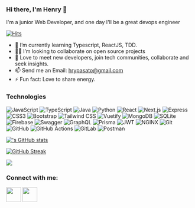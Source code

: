 ### Hi there, I'm Henry 👋

I'm a junior Web Developer, and one day I'll be a great devops engineer


[![Hits](https://hits.seeyoufarm.com/api/count/incr/badge.svg?url=https%3A%2F%2Fgithub.com%2Fxianeml&count_bg=%2300C7FF&title_bg=%237E7E7E&icon=&icon_color=%2300C7FF&title=Today&edge_flat=false)](https://hits.seeyoufarm.com)


- 🌱  I’m currently learning Typescript, ReactJS, TDD.
- 🏄‍♂️ I’m looking to collaborate on open source projects
- 💬  Love to meet new developers, join tech communities, collaborate and seek insights.
- 📫  Send me an Email: hrypasato@gmail.com
- ⚡  Fun fact: Love to share energy.

### Technologies
![JavaScript](https://img.shields.io/badge/-JavaScript-black?style=flat-square&logo=javascript)
![TypeScript](https://img.shields.io/badge/-TypeScript-black?style=flat-square&logo=typescript)
![Java](https://img.shields.io/badge/-java-E34A86?style=flat-square&logo=java)
![Python](https://img.shields.io/badge/-Python-black?style=flat-square&logo=Python)
![React](https://img.shields.io/badge/-React-black?style=flat-square&logo=react)
![Next.js](https://img.shields.io/badge/-Next.js-black?style=flat-square&logo=Next.js)
![Express](https://img.shields.io/badge/-Express-black?style=flat-square&logo=Express)
![CSS3](https://img.shields.io/badge/-CSS3-1572B6?style=flat-square&logo=css3)
![Bootstrap](https://img.shields.io/badge/-Bootstrap-563D7C?style=flat-square&logo=bootstrap)
![Tailwind CSS](https://img.shields.io/badge/-TailwindCSS-blue?style=flat-square&logo=TailwindCSS)
![Vuetify](https://img.shields.io/badge/-Vuetify-1867C0?style=flat-square&logo=Vuetify)
![MongoDB](https://img.shields.io/badge/-MongoDB-green?style=flat-square&logo=mongodb)
![SQLite](https://img.shields.io/badge/-SQLite-blue?style=flat-square&logo=SQLite)
![Firebase](https://img.shields.io/badge/-Firebase-red?style=flat-square&logo=Firebase)
![Swagger](https://img.shields.io/badge/-Swagger-black?style=flat-square&logo=Swagger)
![GraphQL](https://img.shields.io/badge/-GraphQL-E10098?style=flat-square&logo=graphql)
![Prisma](https://img.shields.io/badge/-Prisma-blue?style=flat-square&logo=Prisma)
![JWT](https://img.shields.io/badge/-JWT-E10098?style=flat-square&logo=JSONWebTokens)
![NGINX](https://img.shields.io/badge/-NGINX-009639?style=flat-square&logo=NGINX)
![Git](https://img.shields.io/badge/-Git-black?style=flat-square&logo=git)
![GitHub](https://img.shields.io/badge/-GitHub-181717?style=flat-square&logo=github)
![GitHub Actions](https://img.shields.io/badge/-GitHub_Actions-181717?style=flat-square&logo=GitHubActions)
![GitLab](https://img.shields.io/badge/-GitLab-FCA121?style=flat-square&logo=gitlab)
![Postman](https://img.shields.io/badge/Postman-black?style=flat-square&logo=postman)

[!['s GitHub stats](https://github-readme-stats.vercel.app/api?username=hrypasato&show_icons=true&theme=radical)](https://github.com/anuraghazra/github-readme-stats)

[![GitHub Streak](https://github-readme-streak-stats.herokuapp.com/?user=hrypasato&theme=dark)](https://git.io/streak-stats)

![](https://komarev.com/ghpvc/?username=hrypasato&color=lightgrey)


<h3 align="left">Connect with me:</h3>
<p align="left">
<a href="https://twitter.com/hrypasato" target="blank"><img align="center" src="https://cdn2.iconfinder.com/data/icons/social-media-2285/512/1_Twitter3_colored_svg-512.png" alt="" height="40" width="40" /></a>
<a href="http://linkedin.com/in/henry-quinde" target="blank"><img align="center" src="https://cdn2.iconfinder.com/data/icons/social-media-2285/512/1_Linkedin_unofficial_colored_svg-512.png" alt="" height="40" width="40" /></a>
